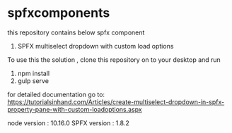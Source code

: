 # spfxcomponents
this repository contains below spfx component
1. SPFX multiselect dropdown with custom load options

To use this the solution , clone this repository on to your desktop and run
1. npm install
2. gulp serve

for detailed documentation go to:
https://tutorialsinhand.com/Articles/create-multiselect-dropdown-in-spfx-property-pane-with-custom-loadoptions.aspx

node version : 10.16.0
SPFX version : 1.8.2

